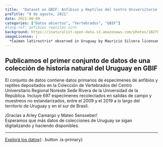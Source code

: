 ```yaml
---
title:  "Dataset en GBIF: Anfibios y Reptiles del Centro Universitario Regional Noreste"
preTitle: "9 de agosto, 2021"
date: 2021-08-09
categories: ["Datos abiertos", "Vertebrados", "GBIF"]
#lang-ref: anfibios reptiles curn
background: https://inaturalist-open-data.s3.amazonaws.com/photos/182701974/original.jpg
imageLicense: |
  *Caiman latirostris* observed in Uruguay by Mauricio Silvera licensed under [CC BY-NC](http://creativecommons.org/licenses/by-nc/4.0/) via [iNaturalist](https://www.gbif.org/occurrence/3759156860)
---
```


## Publicamos el primer conjunto de datos de una colección de historia natural del Uruguay en GBIF

El conjunto de datos contiene datos primarios de especímenes de anfibios y reptiles depositados en la Colección de Vertebrados del Centro Universitario Regional Noreste Sede Rivera de la Universidad de la República. Incluye 697 especímenes recolectados en salidas de campo y muestreos no estandarizados, entre el 2009 y el 2019 a lo largo del territorio de Uruguay y en el sur de Brasil.  

¡Gracias a Arley Camargo y Mateo Sensseber!   
Esperamos que más datos de colecciones de Uruguay se sigan digitalizando y haciendo disponibles.  

***

[Explorá los datos](/datos/buscar/?datasetKey=8f84e304-9f33-4e4d-becc-f178154fd2ff&view=MAP){: .button .is-primary}

